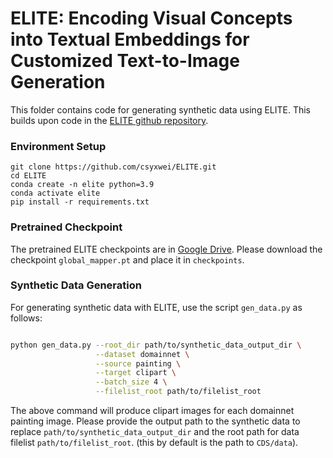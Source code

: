 # ELITE: Encoding Visual Concepts into Textual Embeddings for Customized Text-to-Image Generation

This folder contains code for generating synthetic data using ELITE. 
This builds upon code in the [ELITE github repository](https://github.com/csyxwei/ELITE). 

### Environment Setup

```shell
git clone https://github.com/csyxwei/ELITE.git
cd ELITE
conda create -n elite python=3.9
conda activate elite
pip install -r requirements.txt
```

### Pretrained Checkpoint

The pretrained ELITE checkpoints are in [Google Drive](https://drive.google.com/drive/folders/1VkiVZzA_i9gbfuzvHaLH2VYh7kOTzE0x?usp=sharing). 
Please download the checkpoint `global_mapper.pt` and place it in `checkpoints`.

### Synthetic Data Generation

For generating synthetic data with ELITE, use the script `gen_data.py` as follows: 

```bash

python gen_data.py --root_dir path/to/synthetic_data_output_dir \
                   --dataset domainnet \
                   --source painting \
                   --target clipart \
                   --batch_size 4 \
                   --filelist_root path/to/filelist_root 
```

The above command will produce clipart images for each domainnet painting image. 
Please provide the output path to the synthetic data to replace `path/to/synthetic_data_output_dir` 
and the root path for data filelist `path/to/filelist_root`. (this by default is the path to `CDS/data`).
